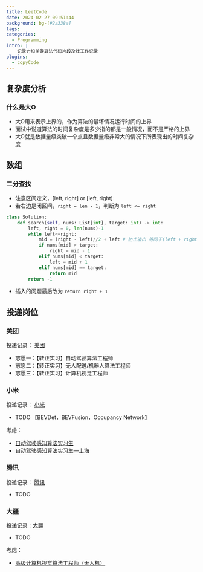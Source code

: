 ```yaml
---
title: LeetCode
date: 2024-02-27 09:51:44
background: bg-[#2a338a]
tags:
categories:
  - Programming
intro: |
    记录力扣关键算法代码片段及找工作记录
plugins:
  - copyCode
---
```


复杂度分析
----


### 什么是大O

- 大O用来表示上界的，作为算法的最坏情况运行时间的上界
- 面试中说道算法的时间复杂度是多少指的都是一般情况，而不是严格的上界
- 大O就是数据量级突破一个点且数据量级非常大的情况下所表现出的时间复杂度


数组
----

### 二分查找

- 注意区间定义，[left, right] or [left, right)
- 若右边是闭区间，`right = len - 1`，判断为 `left <= right`

```python
class Solution:
    def search(self, nums: List[int], target: int) -> int:
        left, right = 0, len(nums)-1
        while left<=right:
            mid = (right - left)//2 + left # 防止溢出 等同于(left + right)//2
            if nums[mid] > target:
                right = mid - 1
            elif nums[mid] < target:
                left = mid + 1
            elif nums[mid] == target:
                return mid
        return -1
```

- 插入的问题最后改为 `return right + 1`



投递岗位
----


### 美团
投递记录： [美团](https://zhaopin.meituan.com/web/position/detail?jobUnionId=2309322580&jobShareType=1&highlightType=campus)
- 志愿一：【转正实习】自动驾驶算法工程师
- 志愿二：【转正实习】无人配送/机器人算法工程师
- 志愿三：【转正实习】计算机视觉工程师


### 小米
投递记录： [小米](https://xiaomi.jobs.f.mioffice.cn/internship/?spread=6AA3R7B)
- TODO 【BEVDet，BEVFusion，Occupancy Network】

考虑：
- [自动驾驶感知算法实习生](https://xiaomi.jobs.f.mioffice.cn/internship/position/7224347784110997613/detail?spread=6AA3R7B)
- [自动驾驶感知算法实习生—上海](https://xiaomi.jobs.f.mioffice.cn/internship/position/7267745116868444268/detail?spread=6AA3R7B)

### 腾讯
投递记录： [腾讯](https://mp.weixin.qq.com/s/0Pz2KLy68dn7uh3FJ5Ox2g)
- TODO


### 大疆
投递记录：[大疆](https://we.dji.com/zh-CN/position/detail?positionId=1666282101300531200)
- TODO

考虑：
- [高级计算机视觉算法工程师（无人机）](https://we.dji.com/zh-CN/position/detail?positionId=1666282101300531200)
